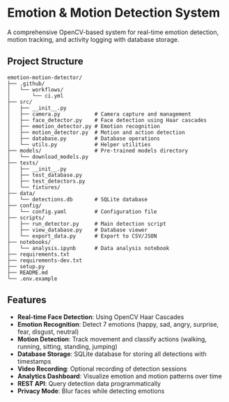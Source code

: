 # Emotion & Motion Detection System

A comprehensive OpenCV-based system for real-time emotion detection, motion tracking, and activity logging with database storage.

## Project Structure

```
emotion-motion-detector/
├── .github/
│   └── workflows/
│       └── ci.yml
├── src/
│   ├── __init__.py
│   ├── camera.py           # Camera capture and management
│   ├── face_detector.py    # Face detection using Haar cascades
│   ├── emotion_detector.py # Emotion recognition
│   ├── motion_detector.py  # Motion and action detection
│   ├── database.py         # Database operations
│   └── utils.py            # Helper utilities
├── models/                 # Pre-trained models directory
│   └── download_models.py
├── tests/
│   ├── __init__.py
│   ├── test_database.py
│   ├── test_detectors.py
│   └── fixtures/
├── data/
│   └── detections.db       # SQLite database
├── config/
│   └── config.yaml         # Configuration file
├── scripts/
│   ├── run_detector.py     # Main detection script
│   ├── view_database.py    # Database viewer
│   └── export_data.py      # Export to CSV/JSON
├── notebooks/
│   └── analysis.ipynb      # Data analysis notebook
├── requirements.txt
├── requirements-dev.txt
├── setup.py
├── README.md
└── .env.example
```

## Features

- **Real-time Face Detection**: Using OpenCV Haar Cascades
- **Emotion Recognition**: Detect 7 emotions (happy, sad, angry, surprise, fear, disgust, neutral)
- **Motion Detection**: Track movement and classify actions (walking, running, sitting, standing, jumping)
- **Database Storage**: SQLite database for storing all detections with timestamps
- **Video Recording**: Optional recording of detection sessions
- **Analytics Dashboard**: Visualize emotion and motion patterns over time
- **REST API**: Query detection data programmatically
- **Privacy Mode**: Blur faces while detecting emotions
